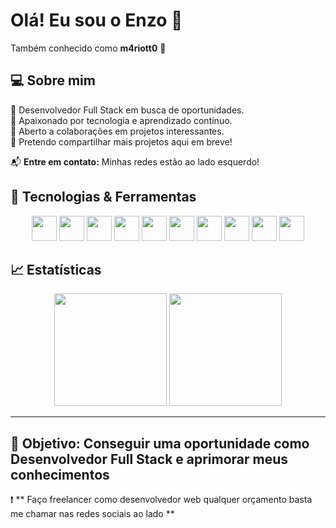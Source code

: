# Olá! Eu sou o Enzo 👋  
Também conhecido como **m4riott0** 🚀  

## 💻 Sobre mim  
🔹 Desenvolvedor Full Stack em busca de oportunidades.  
🔹 Apaixonado por tecnologia e aprendizado contínuo.  
🔹 Aberto a colaborações em projetos interessantes.  
🔹 Pretendo compartilhar mais projetos aqui em breve!  

📬 **Entre em contato:** Minhas redes estão ao lado esquerdo!  

## 🚀 Tecnologias & Ferramentas  

<div align="center">
  <img src="https://cdn.jsdelivr.net/gh/devicons/devicon/icons/html5/html5-original.svg" width="40" height="40" />
  <img src="https://cdn.jsdelivr.net/gh/devicons/devicon/icons/css3/css3-plain.svg" width="40" height="40" />
  <img src="https://cdn.jsdelivr.net/gh/devicons/devicon/icons/javascript/javascript-original.svg" width="40" height="40" />
  <img src="https://cdn.jsdelivr.net/gh/devicons/devicon/icons/typescript/typescript-original.svg" width="40" height="40" />
  <img src="https://cdn.jsdelivr.net/gh/devicons/devicon/icons/react/react-original.svg" width="40" height="40" />
  <img src="https://cdn.jsdelivr.net/gh/devicons/devicon/icons/nodejs/nodejs-original-wordmark.svg" width="40" height="40" />
  <img src="https://cdn.jsdelivr.net/gh/devicons/devicon/icons/nextjs/nextjs-original.svg" width="40" height="40" />
  <img src="https://cdn.jsdelivr.net/gh/devicons/devicon/icons/tailwindcss/tailwindcss-original.svg" width="40" height="40" />
  <img src="https://cdn.jsdelivr.net/gh/devicons/devicon/icons/angular/angular-original.svg" width="40" height="40" />
  <img src="https://cdn.jsdelivr.net/gh/devicons/devicon/icons/nestjs/nestjs-original.svg" width="40" height="40" />
</div>

## 📈 Estatísticas  

<div align="center">
  <img height="180em" src="https://github-readme-stats.vercel.app/api?username=m4riott0&show_icons=true&theme=tokyonight" />
  <img height="180em" src="https://github-readme-stats.vercel.app/api/top-langs/?username=m4riott0&layout=compact&theme=tokyonight" />
</div>

---

🚀 **Objetivo:** Conseguir uma oportunidade como Desenvolvedor Full Stack e aprimorar meus conhecimentos 
---
❗ ** Faço freelancer como desenvolvedor web qualquer orçamento basta me chamar nas redes sociais ao lado **
